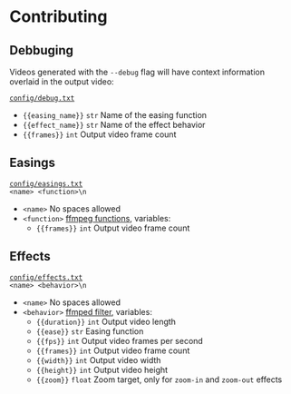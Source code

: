 # Contributing

## Debbuging

Videos generated with the `--debug` flag will have context information overlaid in the output video:

[`config/debug.txt`](./config/debug.txt)

* `{{easing_name}}` `str` Name of the easing function
* `{{effect_name}}` `str` Name of the effect behavior
* `{{frames}}` `int` Output video frame count

## Easings

[`config/easings.txt`](./config/easings.txt)
<br>
`<name> <function>\n`

  * `<name>` No spaces allowed
  * `<function>` [ffmpeg functions](https://ffmpeg.org/ffmpeg-utils.html#Expression-Evaluation), variables:
    * `{{frames}}` `int` Output video frame count

## Effects

[`config/effects.txt`](./config/effects.txt)
<br>
`<name> <behavior>\n`

  * `<name>` No spaces allowed
  * `<behavior>` [ffmped filter](https://ffmpeg.org/ffmpeg-filters.html), variables:
    * `{{duration}}` `int` Output video length
    * `{{ease}}` `str` Easing function
    * `{{fps}}` `int` Output video frames per second
    * `{{frames}}` `int` Output video frame count
    * `{{width}}` `int` Output video width
    * `{{height}}` `int` Output video height
    * `{{zoom}}` `float` Zoom target, only for `zoom-in` and `zoom-out` effects
